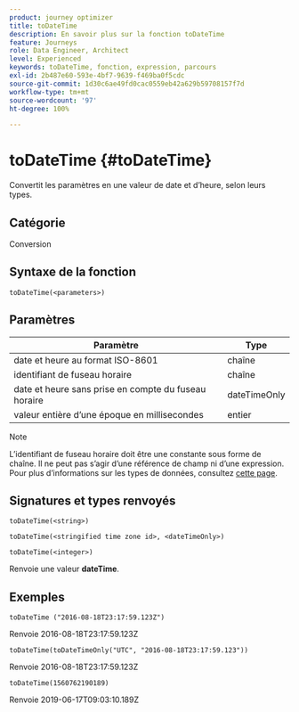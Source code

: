 ```yaml
---
product: journey optimizer
title: toDateTime
description: En savoir plus sur la fonction toDateTime
feature: Journeys
role: Data Engineer, Architect
level: Experienced
keywords: toDateTime, fonction, expression, parcours
exl-id: 2b487e60-593e-4bf7-9639-f469ba0f5cdc
source-git-commit: 1d30c6ae49fd0cac0559eb42a629b59708157f7d
workflow-type: tm+mt
source-wordcount: '97'
ht-degree: 100%

---
```


# toDateTime {#toDateTime}

Convertit les paramètres en une valeur de date et d’heure, selon leurs types.

## Catégorie

Conversion

## Syntaxe de la fonction

`toDateTime(<parameters>)`

## Paramètres

| Paramètre | Type |
|-----------|------------------|
| date et heure au format ISO-8601 | chaîne |
| identifiant de fuseau horaire | chaîne |
| date et heure sans prise en compte du fuseau horaire | dateTimeOnly |
| valeur entière d’une époque en millisecondes | entier |

>[!NOTE]
>
>L’identifiant de fuseau horaire doit être une constante sous forme de chaîne. Il ne peut pas s’agir d’une référence de champ ni d’une expression. Pour plus d’informations sur les types de données, consultez [cette page](../expression/data-types.md).

## Signatures et types renvoyés

`toDateTime(<string>)`

`toDateTime(<stringified time zone id>, <dateTimeOnly>)`

`toDateTime(<integer>)`

Renvoie une valeur **dateTime**.

<!--`toDateTime(<year>,<month>,<dayOfMonth>,<hour>,<minute>,<second>)`

Returns a date time with default time zone UTC.

`toDateTime(<year>,<month>,<dayOfMonth>)`
`toDateTime(<stringified timeZone>,<year>,<month>,<dayOfMonth>)`
`toDateTime(<timeZone>,<year>,<month>,<dayOfMonth>)`

Return a datetime where hour, minute and second set to 0.

`toDateTime(<stringified timeZone>,<year>,<month>,<dayOfMonth>,<hour>,<minute>,<second>)`
`toDateTime(<string>)`
`toDateTime(<string>,<integer>)`
`toDateTime(<stringified timeZone>,<dateTimeOnly)`

`toDateTime(<timeZone>,<integer>)`

Return a datetime.

-->

## Exemples

`toDateTime ("2016-08-18T23:17:59.123Z")`

Renvoie 2016-08-18T23:17:59.123Z

`toDateTime(toDateTimeOnly("UTC", "2016-08-18T23:17:59.123"))`

Renvoie 2016-08-18T23:17:59.123Z

`toDateTime(1560762190189)`

Renvoie 2019-06-17T09:03:10.189Z

<!--`toDateTime ("2016-08-18T23:17:59.123", "UTC")`

Returns 2016-08-18T23:17:59.123Z.

`toDateTime("Z",2016,8,18,23,17,59)`

Returns 2016-08-18T23:17:59.000Z.

`toDateTime("Z",2016,8,18)`

Returns 2016-08-18T00:00:00.000Z.-->
